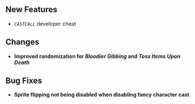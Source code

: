 ## New Features

- *`CASTCALL`* developer cheat

## Changes

- **Improved randomization for _Bloodier Gibbing_ and _Toss Items Upon Death_**

## Bug Fixes

- **Sprite flipping not being disabled when disabling fancy character cast**
